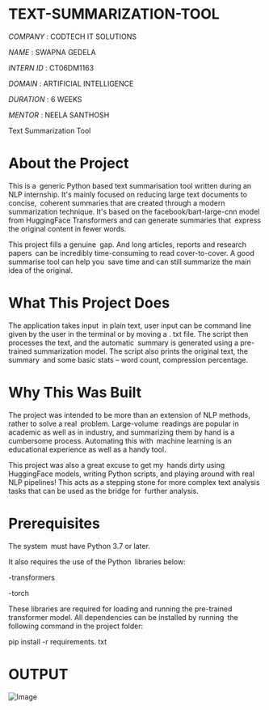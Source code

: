 # TEXT-SUMMARIZATION-TOOL

*COMPANY*   : CODTECH IT SOLUTIONS

*NAME*      : SWAPNA GEDELA

*INTERN ID* : CT06DM1163

*DOMAIN*    : ARTIFICIAL INTELLIGENCE

*DURATION*  : 6 WEEKS

*MENTOR*    : NEELA SANTHOSH


Text Summarization Tool

# About the Project

This is a generic Python based text summarisation tool written during an NLP internship. It's mainly focused on reducing large text documents to concise, coherent summaries that are created through a modern summarization technique. It's based on the facebook/bart-large-cnn model from HuggingFace Transformers and can generate summaries that express the original content in fewer words.

This project fills a genuine gap. And long articles, reports and research papers can be incredibly time-consuming to read cover-to-cover. A good summarise tool can help you save time and can still summarize the main idea of the original.

# What This Project Does

The application takes input in plain text, user input can be command line given by the user in the terminal or by moving a . txt file. The script then processes the text, and the automatic summary is generated using a pre-trained summarization model. The script also prints the original text, the summary and some basic stats – word count, compression percentage.

# Why This Was Built

The project was intended to be more than an extension of NLP methods, rather to solve a real problem. Large-volume readings are popular in academic as well as in industry, and summarizing them by hand is a cumbersome process. Automating this with machine learning is an educational experience as well as a handy tool.

This project was also a great excuse to get my hands dirty using HuggingFace models, writing Python scripts, and playing around with real NLP pipelines! This acts as a stepping stone for more complex text analysis tasks that can be used as the bridge for further analysis.

# Prerequisites

The system must have Python 3.7 or later.

It also requires the use of the Python libraries below:

-transformers

-torch

These libraries are required for loading and running the pre-trained transformer model. All dependencies can be installed by running the following command in the project folder:

pip install -r requirements. txt


# OUTPUT

![Image](https://github.com/user-attachments/assets/6fcd4ce0-4860-4296-92e6-0ac9de31f82d)
